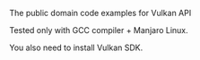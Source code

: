 The public domain code examples for Vulkan API

Tested only with GCC compiler + Manjaro Linux.

You also need to install Vulkan SDK.